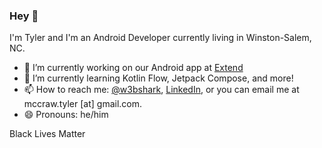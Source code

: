 ### Hey 👋

I'm Tyler and I'm an Android Developer currently living in Winston-Salem, NC.
- 🔭 I’m currently working on our Android app at [Extend](https://paywithextend.com)
- 🌱 I’m currently learning Kotlin Flow, Jetpack Compose, and more!
- 📫 How to reach me: [@w3bshark](https://twitter.com/w3bshark), [LinkedIn](https://www.linkedin.com/in/tylermccraw/), or you can email me at mccraw.tyler [at] gmail.com.
- 😄 Pronouns: he/him

Black Lives Matter

